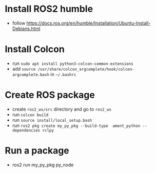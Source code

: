 # Install ROS2 humble
- follow https://docs.ros.org/en/humble/Installation/Ubuntu-Install-Debians.html
# Install Colcon
- run `sudo apt install python3-colcon-common-extensions`
- add `source /usr/share/colcon_argcomplete/hook/colcon-argcomplete.bash` in `~/.bashrc`
# Create ROS package
- create `ros2_ws/src` directory and go to `ros2_ws`
- run `colcon build`
- run `source install/local_setup.bash`
- run `ros2 pkg create my_py_pkg --build-type  ament_python --dependencies rclpy`
# Run a package
- ros2 run my_py_pkg py_node